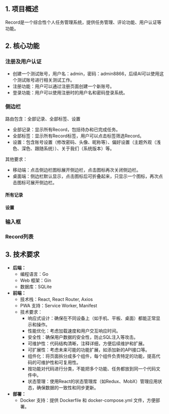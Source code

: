 ## 1. 项目概述
Record是一个综合性个人任务管理系统，提供任务管理、评论功能、用户认证等功能。

## 2. 核心功能

### 注册及用户认证

- 创建一个测试账号，用户名：admin，密码：admin8866，后续AI可以使用这个测试账号进行相关测试工作。
- 注册功能：用户可以通过注册页面创建一个新账号。
- 登录功能：用户可以使用注册时的用户名和密码登录系统。

### 侧边栏
路由包含：全部记录、全部标签、设置
- 全部记录：显示所有Record，包括待办和已完成任务。
- 全部标签：显示所有Record标签，用户可以点击标签筛选Record。
- 设置：包含账号设置（修改密码、头像、昵称等）、偏好设置（主题外观（浅色、深色、跟随系统））、关于我们（系统版本）等。

其他要求：
- 移动端：点击侧边栏图标展开侧边栏，点击图标再次关闭侧边栏。
- 桌面端：侧边栏默认显示，点击图标后可折叠起来，只显示一个图标，再次点击图标可展开侧边栏。


#### 所有记录
#### 设置

### 输入框

### Record列表




## 3. 技术要求

- **后端：**
  - 编程语言：Go
  - Web 框架：Gin
  - 数据库：SQLite
- **前端：**
  - 技术栈：React, React Router, Axios
  - PWA 支持：Service Worker, Manifest
  - 技术要求：
    - 响应式设计：确保在不同设备上（如手机、平板、桌面）都能正常显示和操作。
    - 性能优化：考虑加载速度和用户交互响应时间。
    - 安全性：确保用户数据的安全性，防止SQL注入等攻击。
    - 可维护性：代码结构清晰，注释详细，方便后续维护和扩展。
    - 可扩展性：考虑未来可能的功能扩展，如添加新的API接口等。
    - 组件化：将页面拆分成多个组件，每个组件负责特定的功能，提高代码的可维护性和可复用性。
    - 按功能对代码进行分类，不能把多个功能、任务都放到同一个代码文件中。
    - 状态管理：使用React的状态管理库（如Redux、MobX）管理应用状态，确保数据的一致性和同步更新。
- **部署：**
  - Docker 支持：提供 Dockerfile 和 docker-compose.yml 文件，方便部署。